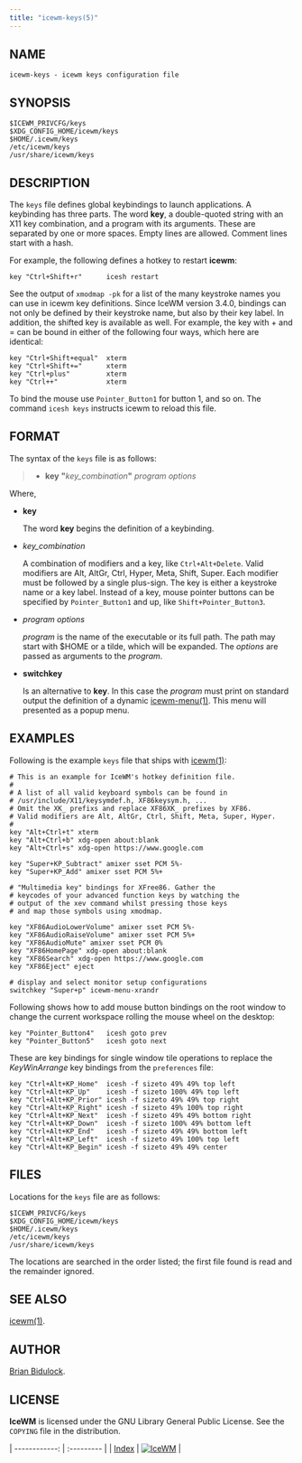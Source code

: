```yaml
---
title: "icewm-keys(5)"
---
```

## NAME

    icewm-keys - icewm keys configuration file

## SYNOPSIS

    $ICEWM_PRIVCFG/keys
    $XDG_CONFIG_HOME/icewm/keys
    $HOME/.icewm/keys
    /etc/icewm/keys
    /usr/share/icewm/keys

## DESCRIPTION

The `keys` file defines global keybindings to launch applications.
A keybinding has three parts. The word **key**, a double-quoted string
with an X11 key combination, and a program with its arguments.
These are separated by one or more spaces. Empty lines are allowed.
Comment lines start with a hash.

For example, the following defines a hotkey to restart **icewm**:

    key "Ctrl+Shift+r"      icesh restart

See the output of `xmodmap -pk` for a list of the many keystroke names
you can use in icewm key definitions. Since IceWM version 3.4.0,
bindings can not only be defined by their keystroke name, but also by
their key label. In addition, the shifted key is available as well.
For example, the key with + and = can be bound in either of the
following four ways, which here are identical:

    key "Ctrl+Shift+equal"  xterm
    key "Ctrl+Shift+="      xterm
    key "Ctrl+plus"         xterm
    key "Ctrl++"            xterm

To bind the mouse use `Pointer_Button1` for button 1, and so on.
The command `icesh keys` instructs icewm to reload this file.

## FORMAT

The syntax of the `keys` file is as follows:

> - **key** **"**_key\_combination_**"** _program_ _options_

Where,

- **key**

    The word **key** begins the definition of a keybinding.

- _key\_combination_

    A combination of modifiers and a key, like `Ctrl+Alt+Delete`.
    Valid modifiers are Alt, AltGr, Ctrl, Hyper, Meta, Shift, Super.
    Each modifier must be followed by a single plus-sign.
    The key is either a keystroke name or a key label.
    Instead of a key, mouse pointer buttons can be specified by
    `Pointer_Button1` and up, like `Shift+Pointer_Button3`.

- _program_ _options_

    _program_ is the name of the executable or its full path.
    The path may start with $HOME or a tilde, which will be expanded.
    The _options_ are passed as arguments to the _program_.

- **switchkey**

    Is an alternative to **key**. In this case the _program_ must print on
    standard output the definition of a dynamic [icewm-menu(1)](icewm-menu).
    This menu will presented as a popup menu.

## EXAMPLES

Following is the example `keys` file that ships with [icewm(1)](icewm):

    # This is an example for IceWM's hotkey definition file.
    #
    # A list of all valid keyboard symbols can be found in
    # /usr/include/X11/keysymdef.h, XF86keysym.h, ...
    # Omit the XK_ prefixs and replace XF86XK_ prefixes by XF86.
    # Valid modifiers are Alt, AltGr, Ctrl, Shift, Meta, Super, Hyper.
    #
    key "Alt+Ctrl+t" xterm
    key "Alt+Ctrl+b" xdg-open about:blank
    key "Alt+Ctrl+s" xdg-open https://www.google.com

    key "Super+KP_Subtract" amixer sset PCM 5%-
    key "Super+KP_Add" amixer sset PCM 5%+

    # "Multimedia key" bindings for XFree86. Gather the
    # keycodes of your advanced function keys by watching the
    # output of the xev command whilst pressing those keys
    # and map those symbols using xmodmap.

    key "XF86AudioLowerVolume" amixer sset PCM 5%-
    key "XF86AudioRaiseVolume" amixer sset PCM 5%+
    key "XF86AudioMute" amixer sset PCM 0%
    key "XF86HomePage" xdg-open about:blank
    key "XF86Search" xdg-open https://www.google.com
    key "XF86Eject" eject

    # display and select monitor setup configurations
    switchkey "Super+p" icewm-menu-xrandr

Following shows how to add mouse button bindings on the root window to
change the current workspace rolling the mouse wheel on the desktop:

    key "Pointer_Button4"   icesh goto prev
    key "Pointer_Button5"   icesh goto next

These are key bindings for single window tile operations to replace the
_KeyWinArrange_ key bindings from the `preferences` file:

    key "Ctrl+Alt+KP_Home"  icesh -f sizeto 49% 49% top left
    key "Ctrl+Alt+KP_Up"    icesh -f sizeto 100% 49% top left
    key "Ctrl+Alt+KP_Prior" icesh -f sizeto 49% 49% top right
    key "Ctrl+Alt+KP_Right" icesh -f sizeto 49% 100% top right
    key "Ctrl+Alt+KP_Next"  icesh -f sizeto 49% 49% bottom right
    key "Ctrl+Alt+KP_Down"  icesh -f sizeto 100% 49% bottom left
    key "Ctrl+Alt+KP_End"   icesh -f sizeto 49% 49% bottom left
    key "Ctrl+Alt+KP_Left"  icesh -f sizeto 49% 100% top left
    key "Ctrl+Alt+KP_Begin" icesh -f sizeto 49% 49% center

## FILES

Locations for the `keys` file are as follows:

    $ICEWM_PRIVCFG/keys
    $XDG_CONFIG_HOME/icewm/keys
    $HOME/.icewm/keys
    /etc/icewm/keys
    /usr/share/icewm/keys

The locations are searched in the order listed; the first file found is
read and the remainder ignored.

## SEE ALSO

[icewm(1)](icewm).

## AUTHOR

[Brian Bidulock](mailto:bidulock@openss7.org).

## LICENSE

**IceWM** is licensed under the GNU Library General Public License.
See the `COPYING` file in the distribution.

| ------------: | :--------- |
| [Index](/man) | [![IceWM](/images/logom.jpg "ice-wm.org")](https://ice-wm.org "ice-wm.org") |
